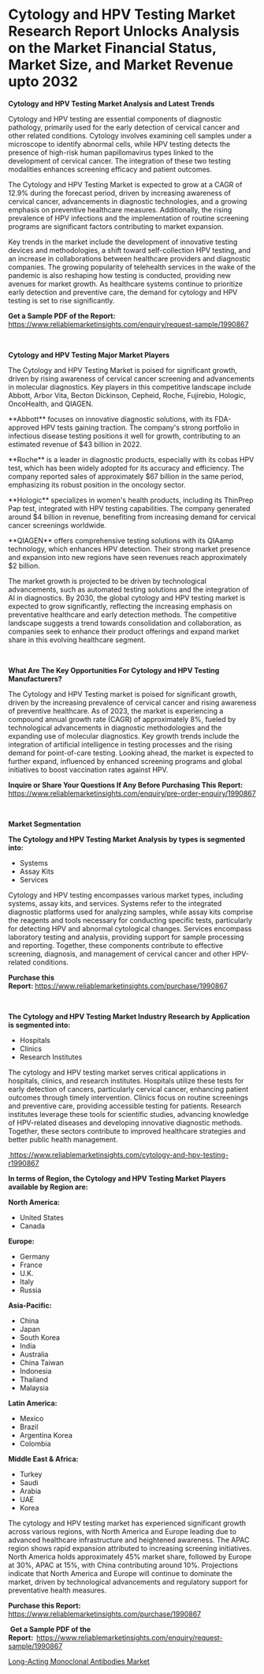 <p><h1>Cytology and HPV Testing Market Research Report Unlocks Analysis on the Market Financial Status, Market Size, and Market Revenue upto 2032</h1></p><p><strong>Cytology and HPV Testing Market Analysis and Latest Trends</strong></p>
<p><p>Cytology and HPV testing are essential components of diagnostic pathology, primarily used for the early detection of cervical cancer and other related conditions. Cytology involves examining cell samples under a microscope to identify abnormal cells, while HPV testing detects the presence of high-risk human papillomavirus types linked to the development of cervical cancer. The integration of these two testing modalities enhances screening efficacy and patient outcomes.</p><p>The Cytology and HPV Testing Market is expected to grow at a CAGR of 12.9% during the forecast period, driven by increasing awareness of cervical cancer, advancements in diagnostic technologies, and a growing emphasis on preventive healthcare measures. Additionally, the rising prevalence of HPV infections and the implementation of routine screening programs are significant factors contributing to market expansion. </p><p>Key trends in the market include the development of innovative testing devices and methodologies, a shift toward self-collection HPV testing, and an increase in collaborations between healthcare providers and diagnostic companies. The growing popularity of telehealth services in the wake of the pandemic is also reshaping how testing is conducted, providing new avenues for market growth. As healthcare systems continue to prioritize early detection and preventive care, the demand for cytology and HPV testing is set to rise significantly.</p></p>
<p><strong>Get a Sample PDF of the Report:&nbsp;</strong> <a href="https://www.reliablemarketinsights.com/enquiry/request-sample/1990867?utm_campaign=2564&utm_medium=2&utm_source=Github&utm_content=ia&utm_term=03032025&utm_id=cytology-and-hpv-testing">https://www.reliablemarketinsights.com/enquiry/request-sample/1990867</a></p>
<p>&nbsp;</p>
<p><strong>Cytology and HPV Testing Major Market Players</strong></p>
<p><p>The Cytology and HPV Testing Market is poised for significant growth, driven by rising awareness of cervical cancer screening and advancements in molecular diagnostics. Key players in this competitive landscape include Abbott, Arbor Vita, Becton Dickinson, Cepheid, Roche, Fujirebio, Hologic, OncoHealth, and QIAGEN.</p><p>**Abbott** focuses on innovative diagnostic solutions, with its FDA-approved HPV tests gaining traction. The company's strong portfolio in infectious disease testing positions it well for growth, contributing to an estimated revenue of $43 billion in 2022.</p><p>**Roche** is a leader in diagnostic products, especially with its cobas HPV test, which has been widely adopted for its accuracy and efficiency. The company reported sales of approximately $67 billion in the same period, emphasizing its robust position in the oncology sector.</p><p>**Hologic** specializes in women's health products, including its ThinPrep Pap test, integrated with HPV testing capabilities. The company generated around $4 billion in revenue, benefiting from increasing demand for cervical cancer screenings worldwide.</p><p>**QIAGEN** offers comprehensive testing solutions with its QIAamp technology, which enhances HPV detection. Their strong market presence and expansion into new regions have seen revenues reach approximately $2 billion.</p><p>The market growth is projected to be driven by technological advancements, such as automated testing solutions and the integration of AI in diagnostics. By 2030, the global cytology and HPV testing market is expected to grow significantly, reflecting the increasing emphasis on preventative healthcare and early detection methods. The competitive landscape suggests a trend towards consolidation and collaboration, as companies seek to enhance their product offerings and expand market share in this evolving healthcare segment.</p></p>
<p>&nbsp;</p>
<p><strong>What Are The Key Opportunities For Cytology and HPV Testing Manufacturers?</strong></p>
<p><p>The Cytology and HPV Testing market is poised for significant growth, driven by the increasing prevalence of cervical cancer and rising awareness of preventive healthcare. As of 2023, the market is experiencing a compound annual growth rate (CAGR) of approximately 8%, fueled by technological advancements in diagnostic methodologies and the expanding use of molecular diagnostics. Key growth trends include the integration of artificial intelligence in testing processes and the rising demand for point-of-care testing. Looking ahead, the market is expected to further expand, influenced by enhanced screening programs and global initiatives to boost vaccination rates against HPV.</p></p>
<p><strong>Inquire or Share Your Questions If Any Before Purchasing This Report:</strong> <a href="https://www.reliablemarketinsights.com/enquiry/pre-order-enquiry/1990867?utm_campaign=2564&utm_medium=2&utm_source=Github&utm_content=ia&utm_term=03032025&utm_id=cytology-and-hpv-testing">https://www.reliablemarketinsights.com/enquiry/pre-order-enquiry/1990867</a></p>
<p>&nbsp;</p>
<p><strong>Market Segmentation</strong></p>
<p><strong>The Cytology and HPV Testing Market Analysis by types is segmented into:</strong></p>
<p><ul><li>Systems</li><li>Assay Kits</li><li>Services</li></ul></p>
<p><p>Cytology and HPV testing encompasses various market types, including systems, assay kits, and services. Systems refer to the integrated diagnostic platforms used for analyzing samples, while assay kits comprise the reagents and tools necessary for conducting specific tests, particularly for detecting HPV and abnormal cytological changes. Services encompass laboratory testing and analysis, providing support for sample processing and reporting. Together, these components contribute to effective screening, diagnosis, and management of cervical cancer and other HPV-related conditions.</p></p>
<p><strong>Purchase this Report:&nbsp;</strong><a href="https://www.reliablemarketinsights.com/purchase/1990867?utm_campaign=2564&utm_medium=2&utm_source=Github&utm_content=ia&utm_term=03032025&utm_id=cytology-and-hpv-testing">https://www.reliablemarketinsights.com/purchase/1990867</a></p>
<p>&nbsp;</p>
<p><strong>The Cytology and HPV Testing Market Industry Research by Application is segmented into:</strong></p>
<p><ul><li>Hospitals</li><li>Clinics</li><li>Research Institutes</li></ul></p>
<p><p>The cytology and HPV testing market serves critical applications in hospitals, clinics, and research institutes. Hospitals utilize these tests for early detection of cancers, particularly cervical cancer, enhancing patient outcomes through timely intervention. Clinics focus on routine screenings and preventive care, providing accessible testing for patients. Research institutes leverage these tools for scientific studies, advancing knowledge of HPV-related diseases and developing innovative diagnostic methods. Together, these sectors contribute to improved healthcare strategies and better public health management.</p></p>
<p><a href="https://www.reliablemarketinsights.com/cytology-and-hpv-testing-r1990867?utm_campaign=2564&utm_medium=2&utm_source=Github&utm_content=ia&utm_term=03032025&utm_id=cytology-and-hpv-testing">&nbsp;https://www.reliablemarketinsights.com/cytology-and-hpv-testing-r1990867</a></p>
<p><strong>In terms of Region, the Cytology and HPV Testing Market Players available by Region are:</strong></p>
<p>
    <p> <strong> North America: </strong>
        <ul>
            <li>United States</li>
            <li>Canada</li>
        </ul>
        </p> 
    <p> <strong> Europe: </strong>
        <ul>
            <li>Germany</li>
            <li>France</li>
            <li>U.K.</li>
            <li>Italy</li>
            <li>Russia</li>
        </ul>
        </p> 
    <p> <strong> Asia-Pacific: </strong>
        <ul>
            <li>China</li>
            <li>Japan</li>
            <li>South Korea</li>
            <li>India</li>
            <li>Australia</li>
            <li>China Taiwan</li>
            <li>Indonesia</li>
            <li>Thailand</li>
            <li>Malaysia</li>
        </ul>
        </p> 
    <p> <strong> Latin America: </strong>
        <ul>
            <li>Mexico</li>
            <li>Brazil</li>
            <li>Argentina Korea</li>
            <li>Colombia</li>
        </ul>
        </p> 
    <p> <strong> Middle East & Africa: </strong>
        <ul>
            <li>Turkey</li>
            <li>Saudi</li>
            <li>Arabia</li>
            <li>UAE</li>
            <li>Korea</li>
        </ul>
    </p>
    </p>
<p><p>The cytology and HPV testing market has experienced significant growth across various regions, with North America and Europe leading due to advanced healthcare infrastructure and heightened awareness. The APAC region shows rapid expansion attributed to increasing screening initiatives. North America holds approximately 45% market share, followed by Europe at 30%, APAC at 15%, with China contributing around 10%. Projections indicate that North America and Europe will continue to dominate the market, driven by technological advancements and regulatory support for preventative health measures.</p></p>
<p><strong>Purchase this Report: </strong><a href="https://www.reliablemarketinsights.com/purchase/1990867?utm_campaign=2564&utm_medium=2&utm_source=Github&utm_content=ia&utm_term=03032025&utm_id=cytology-and-hpv-testing">https://www.reliablemarketinsights.com/purchase/1990867</a></p>
<p>&nbsp;<strong>Get a Sample PDF of the Report:&nbsp;&nbsp;</strong><a href="https://www.reliablemarketinsights.com/enquiry/request-sample/1990867?utm_campaign=2564&utm_medium=2&utm_source=Github&utm_content=ia&utm_term=03032025&utm_id=cytology-and-hpv-testing">https://www.reliablemarketinsights.com/enquiry/request-sample/1990867</a></p>
<p><strong></strong></p>
<p><p><a href="https://github.com/vigatoimrene04/Market-Research-Report-List-1/blob/main/long-acting-monoclonal-antibodies-market.md?utm_campaign=2564&utm_medium=2&utm_source=Github&utm_content=ia&utm_term=03032025&utm_id=cytology-and-hpv-testing">Long-Acting Monoclonal Antibodies Market</a></p></p>